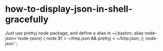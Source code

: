 # how-to-display-json-in-shell-gracefully
Just use prettyj node package, and define a alias in ~/.bashrc: alias node-json='node-json() { node $1 > ~/tmp.json &amp;&amp; prettyj &lt; ~/tmp.json; }; node-json ';
